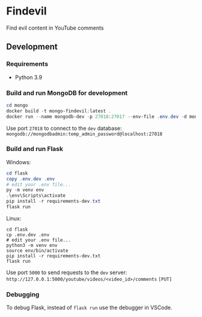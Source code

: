 # Findevil
Find evil content in YouTube comments

## Development
### Requirements
- Python 3.9
### Build and run MongoDB for development
```powershell
cd mongo
docker build -t mongo-findevil:latest .
docker run --name mongodb-dev -p 27018:27017 --env-file .env.dev -d mongo-findevil:latest
```

Use port `27018` to connect to the `dev` database:
</br>
`mongodb://mongodbadmin:temp_admin_password@localhost:27018`

### Build and run Flask

Windows:
```powershell
cd flask
copy .env.dev .env
# edit your .env file...
py -m venv env
.\env\Scripts\activate
pip install -r requirements-dev.txt
flask run
```

Linux:
```shell
cd flask
cp .env.dev .env
# edit your .env file...
python3 -m venv env
source env/bin/activate
pip install -r requirements-dev.txt
flask run
```

Use port `5000` to send requests to the `dev` server:
</br>
`http://127.0.0.1:5000/youtube/videos/<video_id>/comments` `[PUT]`

### Debugging
To debug Flask, instead of `flask run` use the debugger in VSCode.